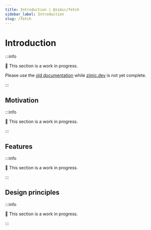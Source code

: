```yaml
---
title: Introduction | @zimic/fetch
sidebar_label: Introduction
slug: /fetch
---
```


# Introduction

:::info

🚧 This section is a work in progress.

Please use the [old documentation](https://github.com/zimicjs/zimic/wiki) while [zimic.dev](/) is not yet complete.

:::

## Motivation

:::info

🚧 This section is a work in progress.

:::

## Features

:::info

🚧 This section is a work in progress.

:::

## Design principles

:::info

🚧 This section is a work in progress.

:::
